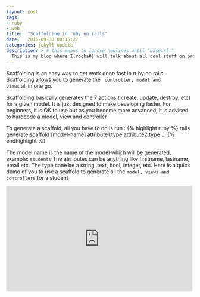 ```yaml
---
layout: post
tags:
- ruby
- web
title:  "Scaffolding in ruby on rails"
date:   2015-09-30 08:15:27
categories: jekyll update
description: > # this means to ignore newlines until "baseurl:"
  This is my blog where I(rocka0) will talk about all cool stuff on programming
---
```


Scaffolding is an easy way to get work done fast in ruby on rails. Scaffolding allows you to generate the <code> controller, model and views</code> all in one go.

Scaffolding basically generates the 7 actions ( create, update, destroy, etc) for a given model. It is just designed to make developing faster.
For beginners, it is OK to use but as you become more advanced, it is advised to hardcode a model, view and controller 

To generate a scaffold, all you have to do is run :
{% highlight ruby %}
rails generate scaffold [model-name] attribute1:type attribute2:type ...
{% endhighlight %}

The model name is the name of the model which will be generated, example: <code>students</code>
The atrributes can be anything like firstname, lastname, email etc.
The type cane be a string, text, bool, integer, etc.
Here is a quick demo of you to use a scaffold to generate all the <code>model, views and controllers</code> for a student

<iframe src="http://showterm.io/94adb2195c5a7b2d9939e#fast" width="500" height="281" frameborder="0">  </iframe>
